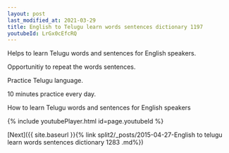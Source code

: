 ```yaml
---
layout: post
last_modified_at: 2021-03-29
title: English to Telugu learn words sentences dictionary 1197 
youtubeId: LrGx0cEfcRQ
---
```

 
 
Helps to learn Telugu words and sentences for English speakers.

Opportunitiy to repeat the words sentences. 

Practice Telugu language. 
 
10 minutes practice every day. 
 
How to learn Telugu words and sentences for English speakers 
 
{% include youtubePlayer.html id=page.youtubeId %}
 
 
[Next]({{ site.baseurl }}{% link  split2/_posts/2015-04-27-English to telugu learn words sentences dictionary 1283 .md%})
 
